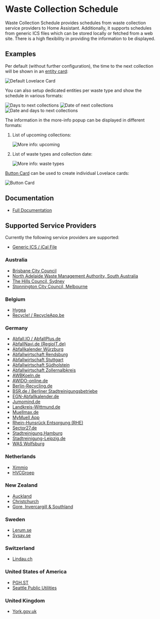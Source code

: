 # Waste Collection Schedule

Waste Collection Schedule provides schedules from waste collection service providers to Home Assistant. Additionally, it supports schedules from generic ICS files which can be stored locally or fetched from a web site. There is a high flexibility in providing the information to be displayed.

## Examples

Per default (without further configuration), the time to the next collection will be shown in an [entity card](https://www.home-assistant.io/lovelace/entity/):

![Default Lovelace Card](https://github.com/mampfes/hacs_waste_collection_schedule/blob/master/doc/default-entity.png)

You can also setup dedicated entities per waste type and show the schedule in various formats:

![Days to next collections](https://github.com/mampfes/hacs_waste_collection_schedule/blob/master/doc/days-to-next-collections.png)
![Date of next collections](https://github.com/mampfes/hacs_waste_collection_schedule/blob/master/doc/date-of-next-collections.png)
![Date and days to next collections](https://github.com/mampfes/hacs_waste_collection_schedule/blob/master/doc/next-collections-date-and-days.png)

The information in the more-info popup can be displayed in different formats:

1. List of upcoming collections:

   ![More info: upcoming](https://github.com/mampfes/hacs_waste_collection_schedule/blob/master/doc/more-info-upcoming.png)

2. List of waste types and collection date:

   ![More info: waste types](https://github.com/mampfes/hacs_waste_collection_schedule/blob/master/doc/more-info-appointment-types.png)

[Button Card](https://github.com/custom-cards/button-card) can be used to create individual Lovelace cards:

![Button Card](https://github.com/mampfes/hacs_waste_collection_schedule/blob/master/doc/button-cards.png)

## Documentation

- [Full Documentation](https://github.com/mampfes/hacs_waste_collection_schedule)

## Supported Service Providers

Currently the following service providers are supported:

- [Generic ICS / iCal File](https://github.com/mampfes/hacs_waste_collection_schedule/blob/master/doc/source/ics.md)

### Australia

- [Brisbane City Council](https://github.com/mampfes/hacs_waste_collection_schedule/blob/master/doc/source/brisbane_qld_gov_au.md)
- [North Adelaide Waste Management Authority, South Australia](https://github.com/mampfes/hacs_waste_collection_schedule/blob/master/doc/source/nawma_sa_gov_au.md)
- [The Hills Council, Sydney](https://github.com/mampfes/hacs_waste_collection_schedule/blob/master/doc/source/thehills_nsw_gov_au.md)
- [Stonnington City Council, Melbourne](https://github.com/mampfes/hacs_waste_collection_schedule/blob/master/doc/source/stonnington_vic_gov_au.md)

### Belgium
- [Hygea](https://github.com/mampfes/hacs_waste_collection_schedule/blob/master/doc/source/hygea_be.md)
- [Recycle! / RecycleApp.be](https://github.com/mampfes/hacs_waste_collection_schedule/blob/master/doc/source/recycleapp_be.md)
### Germany

- [Abfall.IO / AbfallPlus.de](https://github.com/mampfes/hacs_waste_collection_schedule/blob/master/doc/source/abfall_io.md)
- [AbfallNavi.de (RegioIT.de)](https://github.com/mampfes/hacs_waste_collection_schedule/blob/master/doc/source/abfallnavi_de.md)
- [Abfallkalender Würzburg](https://github.com/mampfes/hacs_waste_collection_schedule/blob/master/doc/source/wuerzburg_de.md)
- [Abfallwirtschaft Rendsburg](https://github.com/mampfes/hacs_waste_collection_schedule/blob/master/doc/source/awr_de.md)
- [Abfallwirtschaft Stuttgart](https://github.com/mampfes/hacs_waste_collection_schedule/blob/master/doc/source/stuttgart_de.md)
- [Abfallwirtschaft Südholstein](https://github.com/mampfes/hacs_waste_collection_schedule/blob/master/doc/source/awsh_de.md)
- [Abfallwirtschaft Zollernalbkreis](https://github.com/mampfes/hacs_waste_collection_schedule/blob/master/doc/source/abfall_zollernalbkreis_de.md)
- [AWBKoeln.de](https://github.com/mampfes/hacs_waste_collection_schedule/blob/master/doc/source/awbkoeln_de.md)
- [AWIDO-online.de](https://github.com/mampfes/hacs_waste_collection_schedule/blob/master/doc/source/awido_de.md)
- [Berlin-Recycling.de](https://github.com/mampfes/hacs_waste_collection_schedule/blob/master/doc/source/berlin_recycling_de.md)
- [BSR.de / Berliner Stadtreinigungsbetriebe](https://github.com/mampfes/hacs_waste_collection_schedule/blob/master/doc/source/bsr_de.md)
- [EGN-Abfallkalender.de](https://github.com/mampfes/hacs_waste_collection_schedule/blob/master//doc/source/egn_abfallkalender_de.md)
- [Jumomind.de](https://github.com/mampfes/hacs_waste_collection_schedule/blob/master/doc/source/jumomind_de.md)
- [Landkreis-Wittmund.de](https://github.com/mampfes/hacs_waste_collection_schedule/blob/master/doc/source/landkreis_wittmund_de.md)
- [Muellmax.de](https://github.com/mampfes/hacs_waste_collection_schedule/blob/master/doc/source/muellmax_de.md)
- [MyMuell App](https://github.com/mampfes/hacs_waste_collection_schedule/blob/master/doc/source/jumomind_de.md)
- [Rhein-Hunsrück Entsorgung (RHE)](https://github.com/mampfes/hacs_waste_collection_schedule/blob/master/doc/source/rh_entsorgung_de.md)
- [Sector27.de](https://github.com/mampfes/hacs_waste_collection_schedule/blob/master/doc/source/sector27_de.md)
- [Stadtreinigung.Hamburg](https://github.com/mampfes/hacs_waste_collection_schedule/blob/master/doc/source/stadtreinigung_hamburg.md)
- [Stadtreinigung-Leipzig.de](https://github.com/mampfes/hacs_waste_collection_schedule/blob/master/doc/source/stadtreinigung_leipzig_de.md)
- [WAS Wolfsburg](https://github.com/mampfes/hacs_waste_collection_schedule/blob/master/doc/source/was_wolfsburg_de.md)

### Netherlands

- [Ximmio](https://github.com/mampfes/hacs_waste_collection_schedule/blob/master/doc/source/ximmio_nl.md)
- [HVCGroep](https://github.com/mampfes/hacs_waste_collection_schedule/blob/master/doc/source/hvcgroep_nl.md)

### New Zealand

- [Auckland](https://github.com/mampfes/hacs_waste_collection_schedule/blob/master/doc/source/aucklandcouncil_govt_nz.md)
- [Christchurch](https://github.com/mampfes/hacs_waste_collection_schedule/blob/master/doc/source/ccc_govt_nz.md)
- [Gore, Invercargill & Southland](https://github.com/mampfes/hacs_waste_collection_schedule/blob/master/doc/source/wastenet_org_nz.md)

### Sweden
- [Lerum.se](https://github.com/mampfes/hacs_waste_collection_schedule/blob/master/doc/source/lerum_se.md)
- [Sysav.se](https://github.com/mampfes/hacs_waste_collection_schedule/blob/master/doc/source/sysav_se.md)

### Switzerland
- [Lindau.ch](https://github.com/mampfes/hacs_waste_collection_schedule/blob/master/doc/source/lindau_ch.md)

### United States of America

- [PGH.ST](https://github.com/mampfes/hacs_waste_collection_schedule/blob/master/doc/source/pgh_st.md)
- [Seattle Public Utilities](https://github.com/mampfes/hacs_waste_collection_schedule/blob/master/doc/source/seattle_gov.md)

### United Kingdom

- [York.gov.uk](https://github.com/mampfes/hacs_waste_collection_schedule/blob/master/doc/source/york_gov_uk.md)
